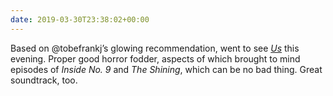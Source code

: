 ```yaml
---
date: 2019-03-30T23:38:02+00:00
---
```

Based on @tobefrankj’s glowing recommendation, went to see <cite>[Us](https://www.imdb.com/title/tt6857112/)</cite> this evening. Proper good horror fodder, aspects of which brought to mind episodes of <cite>Inside No. 9</cite> and <cite>The Shining</cite>, which can be no bad thing. Great soundtrack, too.
